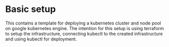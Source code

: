 # Basic setup

This contains a template for deploying a kubernetes cluster and node pool on google kubernetes engine.
The intention for this setup is using terraform to setup the infrastructure, connecting kubectl to the created infrastructure and using kubectl for deployment.
